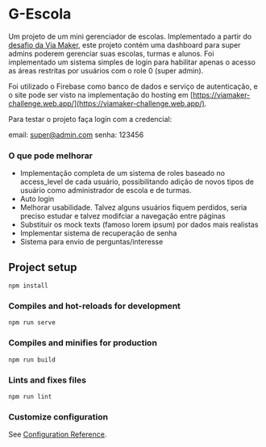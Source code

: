 # G-Escola

Um projeto de um mini gerenciador de escolas. Implementado a partir do [desafio da Via Maker](https://github.com/vitorric/viamaker-desafio-vuejs), este projeto contém uma dashboard para super admins poderem gerenciar suas escolas, turmas e alunos. Foi implementado um sistema simples de login para habilitar apenas o acesso as áreas restritas por usuários com o role 0 (super admin). 

Foi utilizado o Firebase como banco de dados e serviço de autenticação, e o site pode ser visto na implementação do hosting em [https://viamaker-challenge.web.app/](https://viamaker-challenge.web.app/).

Para testar o projeto faça login com a credencial:

email: super@admin.com
senha: 123456

### O que pode melhorar 

- Implementação completa de um sistema de roles baseado no access_level de cada usuário, possibilitando adição de novos tipos de usuário como administrador de escola e de turmas.
- Auto login
- Melhorar usabilidade. Talvez alguns usuários fiquem perdidos, seria preciso estudar e talvez modifciar a navegação entre páginas
- Substituir os mock texts (famoso lorem ipsum) por dados mais realistas
- Implementar sistema de recuperação de senha
- Sistema para envio de perguntas/interesse

## Project setup
```
npm install
```

### Compiles and hot-reloads for development
```
npm run serve
```

### Compiles and minifies for production
```
npm run build
```

### Lints and fixes files
```
npm run lint
```

### Customize configuration
See [Configuration Reference](https://cli.vuejs.org/config/).
